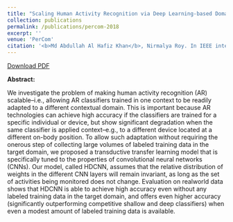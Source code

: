 ```yaml
---
title: "Scaling Human Activity Recognition via Deep Learning-based Domain Adaptation."
collection: publications
permalink: /publications/percom-2018
excerpt: ''
venue: 'PerCom'
citation: '<b>Md Abdullah Al Hafiz Khan</b>, Nirmalya Roy. In IEEE international conference on Pervasive Computing and Communication, <b>PerCom 2018</b>. Athens, Greece.'
---
```


[Download PDF](https://ahafizk.github.io/files/PerCom-2018.pdf)

<b>Abstract:</b>

We investigate the problem of making human activity
recognition (AR) scalable–i.e., allowing AR classifiers trained
in one context to be readily adapted to a different contextual
domain. This is important because AR technologies can achieve
high accuracy if the classifiers are trained for a specific individual
or device, but show significant degradation when the same
classifier is applied context–e.g., to a different device located at
a different on-body position. To allow such adaptation without
requiring the onerous step of collecting large volumes of labeled
training data in the target domain, we proposed a transductive
transfer learning model that is specifically tuned to the properties
of convolutional neural networks (CNNs). Our model, called
HDCNN, assumes that the relative distribution of weights in the
different CNN layers will remain invariant, as long as the set of
activities being monitored does not change. Evaluation on realworld
data shows that HDCNN is able to achieve high accuracy
even without any labeled training data in the target domain,
and offers even higher accuracy (significantly outperforming
competitive shallow and deep classifiers) when even a modest
amount of labeled training data is available.